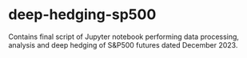 # deep-hedging-sp500
Contains final script of Jupyter notebook performing data processing, analysis and deep hedging of S&amp;P500 futures dated December 2023.
